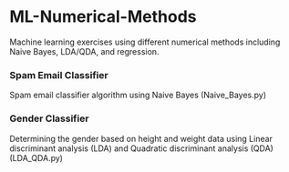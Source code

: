 # ML-Numerical-Methods
Machine learning exercises using different numerical methods including Naive Bayes, LDA/QDA, and regression.

### Spam Email Classifier
Spam email classifier algorithm using Naive Bayes (Naive_Bayes.py)

### Gender Classifier
Determining the gender based on height and weight data using Linear discriminant analysis (LDA) and Quadratic discriminant analysis (QDA) (LDA_QDA.py)
